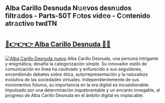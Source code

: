 ## Alba Carillo Desnuda N𝚞𝚎vos desn𝚞dos filtr𝚊dos - Parts-S0T F𝚘tos vid𝚎o - C𝚘ntenido atr𝚊ctivo twdTN

# <h2><a href="http://mb9xxc.tromn.icu/?c=Alba+Carillo+Desnuda">🔗👉👉👉 Alba Carillo Desnuda 🔗🔗</a></h2>

[![Alba Carillo Desnuda nuevo](https://i.imgur.com/pEAQMta.gif)](http://mb9xxc.tromn.icu/?c=Alba+Carillo+Desnuda)
Alba Carillo Desnuda, una persona intrigante y enigmática, desafía la categorización simple. Su innovador estilo de comunicación en línea ha cautivado y enfurecido a sus seguidores, encendiendo debates sobre ética, autorrepresentación y la naturaleza evolutiva de las sociedades virtuales. Independientemente de sus movimientos futuros, su importancia en la era digital es incuestionable. Impulsado por una determinación inquebrantable y un encanto innegable, el progreso de Alba Carillo Desnuda en el ámbito digital es implacable.

